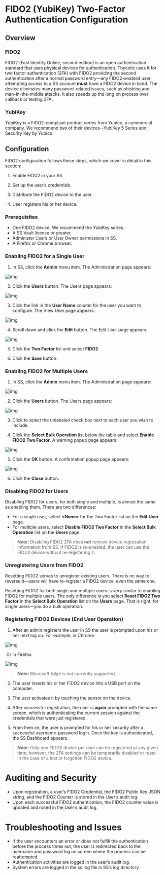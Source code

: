 [title]: # "FIDO2/YubiKey Two-Factor Authentication Configuration"
[tags]: # "Authentication, Credentials, 2FA"
[priority]: #

# FIDO2 (YubiKey) Two-Factor Authentication Configuration

## Overview

### FIDO2

FIDO2 (Fast Identity Online, second edition) is an open authentication standard that uses physical devices for authentication. Thycotic uses it for two factor authentication (2FA) with FIDO2 providing the second authentication after a normal password entry—any FIDO2-enabled user attempting access to a SS account **must** have a FIDO2 device in hand. The device eliminates many password-related issues, such as phishing and man-in-the-middle attacks. It also speeds up the long on process over callback or texting 2FA.

### YubiKey

YubiKey is a FIDO2-compliant product series from Yubico, a commercial company. We recommend two of their devices--YubiKey 5 Series and Security Key by Yubico.

## Configuration

FIDO2 configuration follows these steps, which we cover in detail in this section:

1. Enable FIDO2 in your SS.

2. Set up the user’s credentials.

3. Distribute the FIDO2 device to the user.

4. User registers his or her device.

### Prerequisites

- One FIDO2 device. We recommend the YubiKey series.
- A SS Vault license or greater.
- Administer Users or User Owner permissions in SS.
- A Firefox or Chrome browser.

### Enabling FIDO2 for a Single User

1. In SS, click the **Admin** menu item. The Administration page appears:

![img](images/clip_image002.png)

2. Click the **Users** button. The Users page appears:

![img](images/clip_image004.png)

3. Click the link in the **User Name** column for the user you want to configure. The View User page appears:

![img](images/clip_image006.png)

4. Scroll down and click the **Edit** button. The Edit User page appears:

![img](images/clip_image008.jpg)

5. Click the **Two Factor** list and select **FIDO2**.

6. Click the **Save** button.

### Enabling FIDO2 for Multiple Users

1. In SS, click the **Admin** menu item. The Administration page appears:

![img](images/clip_image009.png)

2. Click the **Users** button. The Users page appears:

![img](images/clip_image011.png)

3. Click to select the unlabeled check box next to each user you wish to include.

4. Click the **Select Bulk Operation** list below the table and select **Enable FIDO2 Two Factor**. A warning popup page appears:

![img](images/clip_image013.jpg)

5. Click the **OK** button. A confirmation popup page appears:

![img](images/clip_image015.jpg)

6. Click the **Close** button.

### Disabling FIDO2 for Users

Disabling FIDO2 for users, for both single and multiple, is almost the same as enabling them. There are two differences:

- For a single user, select **\<None\>** for the Two Factor list on the **Edit User** page.
- For multiple users, select **Disable FIDO2 Two Factor** in the **Select Bulk Operation** list on the **Users** page.

> **Note:** Disabling FIDO2 2FA does **not** remove device registration information from SS. If FIDO2 is re-enabled, the user can use the FIDO2 device without re-registering it.

### Unregistering Users from FIDO2

Resetting FIDO2 serves to unregister existing users. There is no way to reverse it—users will have re-register a FIDO2 device, even the same one.

Resetting FIDO2 for both single and multiple users is very similar to enabling FIDO2 for multiple users. The only difference is you select **Reset FIDO2 Two Factor** in the **Select Bulk Operation** list on the **Users** page. That is right, for single users—you do a bulk operation.

### Registering FIDO2 Devices (End User Operation)

1. After an admin registers the user in SS the user is prompted upon his or her next log on. For example, in Chrome:

![img](images/clip_image017.jpg)

​	Or in Firefox:

![img](images/clip_image019.jpg)

> **Note:**   Microsoft Edge is not currently supported.

2. The user inserts his or her FIDO2 device into a USB port on the computer.

3. The user activates it by touching the sensor on the device.

4. After successful registration, the user is **again** prompted with the same screen, which is authenticating the current session against the credentials that were just registered.

5. From then on, the user is prompted for his or her security after a successful username-password login. Once the key is authenticated, the SS Dashboard appears.

> **Note:** Only one FIDO2 device per user can be registered at any given time; however, the 2FA settings can be temporarily disabled or reset in the case of a lost or forgotten FIDO2 device.

# Auditing and Security

- Upon registration, a user’s FIDO2 Credential, the FIDO2 Public Key JSON string, and the FIDO2 Counter is stored in the User’s audit log.
- Upon each successful FIDO2 authentication, the FIDO2 counter value is updated and noted in the User’s audit log.

# Troubleshooting and Issues

- If the user encounters an error or does not fulfill the authentication before the process times out, the user is redirected back to the username and password log on screen where the process can be reattempted.
- Authentication activities are logged in the user’s audit log. 
- System errors are logged in the ss.log file in SS’s log directory.
